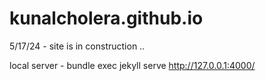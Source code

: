 # kunalcholera.github.io
5/17/24 - site is in construction ..

local server - bundle exec jekyll serve 
http://127.0.0.1:4000/
